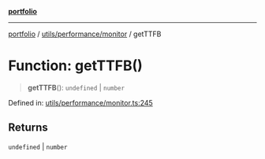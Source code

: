 [**portfolio**](../../../../README.md)

***

[portfolio](../../../../modules.md) / [utils/performance/monitor](../README.md) / getTTFB

# Function: getTTFB()

> **getTTFB**(): `undefined` \| `number`

Defined in: [utils/performance/monitor.ts:245](https://github.com/tnorlund/Portfolio/blob/db7adfbc707b1ab29ec50bf548756e0879dcb52e/portfolio/utils/performance/monitor.ts#L245)

## Returns

`undefined` \| `number`
